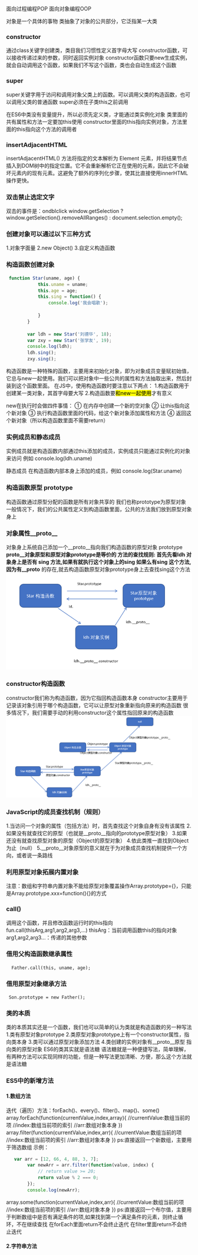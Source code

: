 面向过程编程POP
面向对象编程OOP

对象是一个具体的事物
类抽象了对象的公共部分，它泛指某一大类

### constructor
通过class关键字创建类，类目我们习惯性定义首字母大写
constructor函数，可以接收传递过来的参数，同时返回实例对象
constructor函数只要new生成实例，就会自动调用这个函数，如果我们不写这个函数，类也会自动生成这个函数

### super
super关键字用于访问和调用对象父类上的函数。可以调用父类的构造函数，也可以调用父类的普通函数
super必须在子类this之前调用

在ES6中类没有变量提升，所以必须先定义类，才能通过类实例化对象
类里面的共有属性和方法一定要加this使用
constructor里面的this指向实例对象，方法里面的this指向这个方法的调用者

### insertAdjacentHTML
insertAdjacentHTML() 方法将指定的文本解析为 Element 元素，并将结果节点插入到DOM树中的指定位置。它不会重新解析它正在使用的元素，因此它不会破坏元素内的现有元素。这避免了额外的序列化步骤，使其比直接使用innerHTML操作更快。

### 双击禁止选定文字
双击的事件是：ondblclick
window.getSelection ? window.getSelection().removeAllRanges() : document.selection.empty();

### 创建对象可以通过以下三种方式
1.对象字面量
2.new Object()
3.自定义构造函数

### 构造函数创建对象
```javascript
 function Star(uname, age) {
            this.uname = uname;
            this.age = age;
            this.sing = function() {
                console.log('我会唱歌');

            }
        }

        var ldh = new Star('刘德华', 18);
        var zxy = new Star('张学友', 19);
        console.log(ldh);
        ldh.sing();
        zxy.sing();
```
构造函数是一种特殊的函数，主要用来初始化对象，即为对象成员变量赋初始值，它总与new一起使用。我们可以把对象中一些公共的属性和方法抽取出来，然后封装到这个函数里面。
在JS中，使用构造函数时要注意以下两点：
1.构造函数用于创建某一类对象，其首字母要大写
2.构造函数要<mark>和new一起使用</mark>才有意义

new在执行时会做四件事情：
① 在内存中创建一个新的空对象
② 让this指向这个新对象
③ 执行构造函数里面的代码，给这个新对象添加属性和方法
④ 返回这个新对象（所以构造函数里面不需要return）

### 实例成员和静态成员
实例成员就是构造函数内部通过this添加的成员，实例成员只能通过实例化的对象来访问 例如 console.log(ldh.uname)

静态成员 在构造函数内部本身上添加的成员，例如 console.log(Star.uname)

### 构造函数原型 prototype
构造函数通过原型分配的函数是所有对象共享的
我们也称prototype为原型对象
一般情况下，我们的公共属性定义到构造函数里面，公共的方法我们放到原型对象身上

### 对象属性__proto__
对象身上系统自己添加一个__proto__指向我们构造函数的原型对象 prototype
__proto__对象原型和原型对象prototype是等价的
方法的查找规则: 首先先看ldh 对象身上是否有 sing 方法,如果有就执行这个对象上的sing
如果么有sing 这个方法,因为有__proto__ 的存在,就去构造函数原型对象prototype身上去查找sing这个方法
![prototype](images/prototype.png)

### constructor构造函数
constructor我们称为构造函数，因为它指回构造函数本身
constructor主要用于记录该对象引用于哪个构造函数，它可以让原型对象重新指向原来的构造函数
很多情况下，我们需要手动的利用constructor这个属性指回原来的构造函数
![原型链](images/原型链.png)

### JavaScript的成员查找机制（规则）
1.当访问一个对象的属性（包括方法）时，首先查找这个对象自身有没有该属性
2.如果没有就查找它的原型（也就是__proto__指向的prototype原型对象）
3.如果还没有就查找原型对象的原型（Object的原型对象）
4.依此类推一直找到Object为止（null）
5.__proto__对象原型的意义就在于为对象成员查找机制提供一个方向，或者说一条路线

### 利用原型对象拓展内置对象
注意：数组和字符串内置对象不能给原型对象覆盖操作Array.prototype={}，只能是Array.prototype.xxx=function(){}的方式

### call()
调用这个函数，并且修改函数运行时的this指向
fun.call(thisArg,arg1,arg2,arg3,...)
thisArg：当前调用函数this的指向对象
arg1,arg2,arg3...：传递的其他参数

### 借用父构造函数继承属性
```  Father.call(this, uname, age);```

### 借用原型对象继承方法
``` Son.prototype = new Father();```

### 类的本质
类的本质其实还是一个函数，我们也可以简单的认为类就是构造函数的另一种写法
1.类有原型对象prototype
2.类原型对象prototype上有一个constructor属性，指向类本身
3.类可以通过原型对象添加方法
4.类创建的实例对象有__proto__原型 指向类的原型对象
ES6的类其实就是语法糖
语法糖就是一种便捷写法，简单理解，有两种方法可以实现同样的功能，但是一种写法更加清晰、方便，那么这个方法就是语法糖

### ES5中的新增方法
#### 1.数组方法
迭代（遍历）方法：forEach()、every()、filter()、map()、some()
array.forEach(function(currentValue,index,array){
    //currentValue:数组当前的项
    //index:数组当前项的索引
    //arr:数组对象本身
})
array.filter(function(currentValue,index,arr){
    //currentValue:数组当前的项
    //index:数组当前项的索引
    //arr:数组对象本身
})
ps:直接返回一个新数组，主要用于筛选数组
示例：
``` javascript
   var arr = [12, 66, 4, 88, 3, 7];
        var newArr = arr.filter(function(value, index) {
            // return value >= 20;
            return value % 2 === 0;
        });
        console.log(newArr);
```
array.some(function(currentValue,index,arr){
    //currentValue:数组当前的项
    //index:数组当前项的索引
    //arr:数组对象本身
})
ps:直接返回一个布尔值，主要用于判断数组中是否有满足条件的项,如果找到第一个满足条件的元素，则终止循环，不在继续查找
在forEach里面return不会终止迭代
在filter里面return不会终止迭代

#### 2.字符串方法
